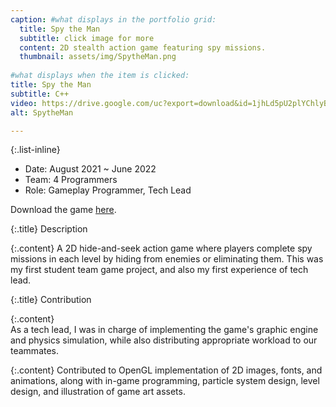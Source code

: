 ```yaml
---
caption: #what displays in the portfolio grid:
  title: Spy the Man
  subtitle: click image for more
  content: 2D stealth action game featuring spy missions.
  thumbnail: assets/img/SpytheMan.png
  
#what displays when the item is clicked:
title: Spy the Man
subtitle: C++
video: https://drive.google.com/uc?export=download&id=1jhLd5pU2plYChlyBPGq9bcPX1PO1pvuv
alt: SpytheMan

---
```

{:.list-inline} 
  - Date: August 2021 ~ June 2022
  - Team: 4 Programmers
  - Role: Gameplay Programmer, Tech Lead

  Download the game [here](/assets/file/SpytheMan.zip).

  {:.title}
  Description  

  {:.content}
  A 2D hide-and-seek action game where players complete spy missions in each level by hiding from enemies or eliminating them. This was my first student team game project, and also my first experience of tech lead.  

  {:.title}
  Contribution  

  {:.content}    
  As a tech lead, I was in charge of implementing the game's graphic engine and physics simulation, while also distributing appropriate workload to our teammates.  
    
  {:.content} 
  Contributed to OpenGL implementation of 2D images, fonts, and animations, along with in-game programming, particle system design, level design, and illustration of game art assets.




